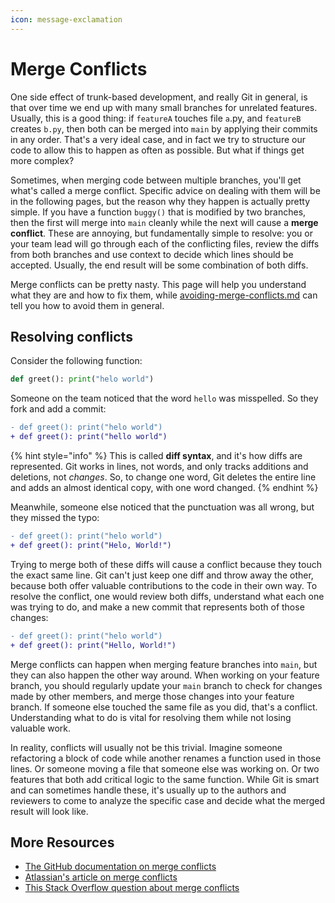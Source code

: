 ```yaml
---
icon: message-exclamation
---
```


# Merge Conflicts

One side effect of trunk-based development, and really Git in general, is that over time we end up with many small branches for unrelated features. Usually, this is a good thing: if `featureA` touches file `a`.py, and `featureB` creates `b.py`, then both can be merged into `main` by applying their commits in any order. That's a very ideal case, and in fact we try to structure our code to allow this to happen as often as possible. But what if things get more complex?

Sometimes, when merging code between multiple branches, you'll get what's called a merge conflict. Specific advice on dealing with them will be in the following pages, but the reason why they happen is actually pretty simple. If you have a function `buggy()` that is modified by two branches, then the first will merge into `main` cleanly while the next will cause a **merge conflict**. These are annoying, but fundamentally simple to resolve: you or your team lead will go through each of the conflicting files, review the diffs from both branches and use context to decide which lines should be accepted. Usually, the end result will be some combination of both diffs.

Merge conflicts can be pretty nasty. This page will help you understand what they are and how to fix them, while [avoiding-merge-conflicts.md](../../writing-code/advanced-git-github/avoiding-merge-conflicts.md "mention") can tell you how to avoid them in general.

## Resolving conflicts

Consider the following function:

```python
def greet(): print("helo world")
```

Someone on the team noticed that the word `hello` was misspelled. So they fork and add a commit:

```diff
- def greet(): print("helo world")
+ def greet(): print("hello world")
```

{% hint style="info" %}
This is called **diff syntax**, and it's how diffs are represented. Git works in lines, not words, and only tracks additions and deletions, not _changes_. So, to change one word, Git deletes the entire line and adds an almost identical copy, with one word changed.
{% endhint %}

Meanwhile, someone else noticed that the punctuation was all wrong, but they missed the typo:

```diff
- def greet(): print("helo world")
+ def greet(): print("Helo, World!")
```

Trying to merge both of these diffs will cause a conflict because they touch the exact same line. Git can't just keep one diff and throw away the other, because both offer valuable contributions to the code in their own way. To resolve the conflict, one would review both diffs, understand what each one was trying to do, and make a new commit that represents both of those changes:

```diff
- def greet(): print("helo world")
+ def greet(): print("Hello, World!")
```

Merge conflicts can happen when merging feature branches into `main`, but they can also happen the other way around. When working on your feature branch, you should regularly update your `main` branch to check for changes made by other members, and merge those changes into your feature branch. If someone else touched the same file as you did, that's a conflict. Understanding what to do is vital for resolving them while not losing valuable work.

In reality, conflicts will usually not be this trivial. Imagine someone refactoring a block of code while another renames a function used in those lines. Or someone moving a file that someone else was working on. Or two features that both add critical logic to the same function. While Git is smart and can sometimes handle these, it's usually up to the authors and reviewers to come to analyze the specific case and decide what the merged result will look like.

## More Resources

* [The GitHub documentation on merge conflicts](https://docs.github.com/en/pull-requests/collaborating-with-pull-requests/addressing-merge-conflicts/about-merge-conflicts)
* [Atlassian's article on merge conflicts](https://www.atlassian.com/git/tutorials/using-branches/merge-conflicts)
* [This Stack Overflow question about merge conflicts](https://stackoverflow.com/questions/24852116/what-exactly-is-a-merge-conflict)
